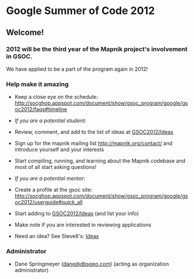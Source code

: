 # Google Summer of Code 2012

## Welcome!

### 2012 will be the third year of the Mapnik project's involvement in GSOC.

We have applied to be a part of the program again in 2012!

### Help make it amazing

 * Keep a close eye on the schedule: http://socghop.appspot.com/document/show/gsoc_program/google/gsoc2012/faqs#timeline

 *  *If you are a potential student*:
  * Review, comment, and add to the list of ideas at [GSOC2012/Ideas](GSOC2012_Ideas)
  * Sign up for the mapnik mailing list http://mapnik.org/contact/ and introduce yourself and your interests
  * Start compiling, running, and learning about the Mapnik codebase and most of all start asking questions!

 * *If you are a potential mentor*:
  * Create a profile at the gsoc site: http://socghop.appspot.com/document/show/gsoc_program/google/gsoc2012/userguide#quick_all
  * Start adding to [GSOC2012/Ideas](GSOC2012_Ideas) (and list your info)
  * Make note if you are interested in reviewing applications
  * Need an idea? See Steve8's: [Ideas](Ideas)

### Administrator

 * Dane Springmeyer (dane@dbsgeo.com) (acting as organization administrator)
